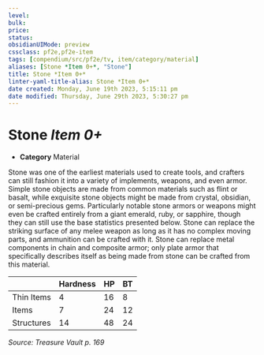 ```yaml
---
level:
bulk:
price:
status:
obsidianUIMode: preview
cssclass: pf2e,pf2e-item
tags: [compendium/src/pf2e/tv, item/category/material]
aliases: [Stone *Item 0+*, "Stone"]
title: Stone *Item 0+*
linter-yaml-title-alias: Stone *Item 0+*
date created: Monday, June 19th 2023, 5:15:11 pm
date modified: Thursday, June 29th 2023, 5:30:27 pm
---
```


# Stone *Item 0+*

- **Category** Material

Stone was one of the earliest materials used to create tools, and crafters can still fashion it into a variety of implements, weapons, and even armor. Simple stone objects are made from common materials such as flint or basalt, while exquisite stone objects might be made from crystal, obsidian, or semi-precious gems. Particularly notable stone armors or weapons might even be crafted entirely from a giant emerald, ruby, or sapphire, though they can still use the base statistics presented below. Stone can replace the striking surface of any melee weapon as long as it has no complex moving parts, and ammunition can be crafted with it. Stone can replace metal components in chain and composite armor; only plate armor that specifically describes itself as being made from stone can be crafted from this material.

|  | Hardness | HP | BT |
|--|----------|----|----|
| Thin Items | 4 | 16 | 8 |
| Items | 7 | 24 | 12 |
| Structures | 14 | 48 | 24 |

*Source: Treasure Vault p. 169*
